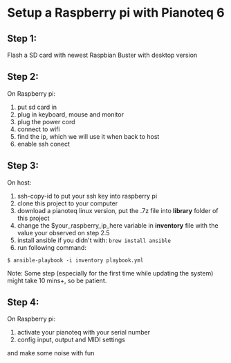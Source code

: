 # Setup a Raspberry pi with Pianoteq 6

## Step 1:
  Flash a SD card with newest Raspbian Buster with desktop version

## Step 2:
  On Raspberry pi:
  1. put sd card in
  2. plug in keyboard, mouse and monitor
  3. plug the power cord
  4. connect to wifi
  5. find the ip, which we will use it when back to host
  6. enable ssh conect

## Step 3:
  On host:
  1. ssh-copy-id to put your ssh key into raspberry pi
  2. clone this project to your computer
  3. download a pianoteq linux version, put the .7z file into **library** folder of this project
  4. change the $your_raspberry_ip_here variable in **inventory** file with the value your observed on step 2.5
  5. install ansible if you didn't with: `brew install ansible`
  6. run following command:

  ```shell
  $ ansible-playbook -i inventory playbook.yml
  ```

  Note: Some step (especially for the first time while updating the system) might take 10 mins+, so be patient.

## Step 4:
  On Raspberry pi:
  1. activate your pianoteq with your serial number
  2. config input, output and MIDI settings

  and make some noise with fun

